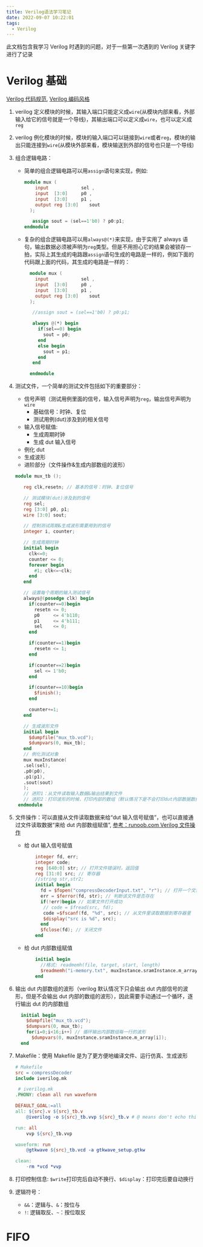 ```yaml
---
title: Verilog语法学习笔记
date: 2022-09-07 10:22:01
tags:
  - Verilog
---
```


此文档包含我学习 Verilog 时遇到的问题，对于一些第一次遇到的 Verilog 关键字进行了记录

# Verilog 基础

[Verilog 代码规范](https://www.runoob.com/w3cnote/verilog2-codeguide.html), [Verilog 编码风格](https://www.runoob.com/w3cnote/verilog2-codestyle.html)

1. verilog 定义模块的时候，其输入端口只能定义成`wire`(从模块内部来看，外部输入给它的信号就是一个导线)，其输出端口可以定义成`wire`，也可以定义成`reg`
2. verilog 例化模块的时候，模块的输入端口可以链接到`wire`或者`reg`，模块的输出只能连接到`wire`(从模块外部来看，模块输送到外部的信号也只是一个导线)
3. 组合逻辑电路：

   - 简单的组合逻辑电路可以用`assign`语句来实现，例如:

     ```verilog
     module mux (
         input            sel ,
         input  [3:0]     p0 ,
         input  [3:0]     p1 ,
         output reg [3:0]    sout
       );

        assign sout = (sel==1'b0) ? p0:p1;
     endmodule
     ```

   - 复杂的组合逻辑电路可以用`always@(*)`来实现，由于实用了 always 语句，输出数据必须被声明为`reg`类型。但是不用担心它的结果会被锁存一拍，实际上其生成的电路跟`assign`语句生成的电路是一样的，例如下面的代码跟上面的代码，其生成的电路是一样的：

     ```verilog
       module mux (
         input            sel ,
         input  [3:0]     p0 ,
         input  [3:0]     p1 ,
         output reg [3:0]    sout
       );

        //assign sout = (sel==1'b0) ? p0:p1;

        always @(*) begin
          if(sel==0) begin
            sout = p0;
          end
          else begin
            sout = p1;
          end
        end

       endmodule
     ```

4. 测试文件，一个简单的测试文件包括如下的重要部分：

   - 信号声明（测试用例里面的信号，输入信号声明为`reg`，输出信号声明为`wire`
     - 基础信号：时钟、复位
     - 测试用例(dut)涉及到的相关信号
   - 输入信号赋值:
     - 生成周期时钟
     - 生成 dut 输入信号
   - 例化 dut
   - 生成波形
   - 进阶部分（文件操作&生成内部数组的波形）

   ```verilog
   module mux_tb ();

      reg clk,resetn; // 基本的信号：时钟、复位信号

      // 测试模块(dut)涉及到的信号
      reg sel;
      reg [3:0] p0, p1;
      wire [3:0] sout;

      // 控制测试周期&生成波形需要用到的信号
      integer i, counter;

      // 生成周期时钟
      initial begin
        clk<=0;
        counter <= 0;
        forever begin
          #1; clk<=~clk;
        end
      end

      // 设置每个周期的输入测试信号
      always@(posedge clk) begin
        if(counter==0)begin
          resetn <= 0;
          p0     <= 4'b110;
          p1     <= 4'b111;
          sel    <= 0;
        end

        if(counter==1)begin
          resetn <= 1;
        end

        if(counter==2)begin
          sel <= 1'b0;
        end

        if(counter==10)begin
          $finish();
        end

        counter+=1;
      end

      // 生成波形文件
      initial begin
        $dumpfile("mux_tb.vcd");
        $dumpvars(0, mux_tb);
      end
      // 例化测试对象
      mux muxInstance(
      .sel(sel),
      .p0(p0),
      .p1(p1),
      .sout(sout)
      );
      // 进阶1：从文件读取输入数据&输出结果到文件
      // 进阶2：打印波形的时候，打印内部的数组（默认情况下是不会打印dut内部数据数据的
    endmodule
   ```

5. 文件操作：可以直接从文件读取数据来给“dut 输入信号赋值”，也可以直接通过文件读取数据“来给 dut 内部数组赋值”,
   [参考：runoob.com Verilog 文件操作](https://www.runoob.com/w3cnote/verilog2-file.html)

   - 给 dut 输入信号赋值
     ```verilog
         integer fd, err;
         integer code;
         reg [640:0] str; // 打开文件错误时，返回值
         reg [31:0] src; // 寄存器
         //string str,str2;
         initial begin
           fd = $fopen("compressDecoderInput.txt", "r"); // 打开一个文件
           err = $ferror(fd, str); // 判断该文件是否存在
           if(!err)begin // 如果文件打开成功
            // code = $fread(src, fd);
            code =$fscanf(fd, "%d", src); // 从文件里读取数据到寄存器里
            $display("src is %d", src);
           end
           $fclose(fd); // 关闭文件
         end
     ```
   - 给 dut 内部数组赋值
     ```verilog
         initial begin
           //格式: readmemh(file, target, start, length)
           $readmemh("i-memory.txt", muxInstance.sramInstance.m_array,0,15);
         end
     ```

6. 输出 dut 内部数组的波形（verilog 默认情况下只会输出 dut 内部信号的波形，但是不会输出 dut 内部的数组的波形），因此需要手动通过一个循环，逐行输出 dut 的内部数组

   ```verilog
     initial begin
       $dumpfile("mux_tb.vcd");
       $dumpvars(0, mux_tb);
       for(i=0;i<16;i++) // 循环输出内部数组每一行的波形
         $dumpvars(0, muxInstance.sramInstance.m_array[i]);
     end
   ```

7. Makefile：使用 Makefile 是为了更方便地编译文件、运行仿真、生成波形

   ```Makefile
   # Makefile
   src = compressDecoder
   include iverilog.mk
   ```

   ```Makefile
    # iverilog.mk
   .PHONY: clean all run waveform

   DEFAULT_GOAL:=all
   all: ${src}.v ${src}_tb.v
       @iverilog -o ${src}_tb.vvp ${src}_tb.v # @ means don't echo this command to terminal, just run it.

   run: all
       vvp ${src}_tb.vvp

   waveform: run
       @gtkwave ${src}_tb.vcd -a gtkwave_setup.gtkw

   clean:
       -rm *vcd *vvp
   ```

8. 打印控制信息: `$write`打印完后自动不换行、`$display`：打印完后要自动换行
9. 逻辑符号：
   - `&&`：逻辑与、`&`：按位与
   - `!`: 逻辑取反、`~`：按位取反

# FIFO
